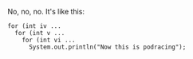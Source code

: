 No, no, no. It's like this:

    for (int iv ...
      for (int v ...
        for (int vi ...
          System.out.println("Now this is podracing");
